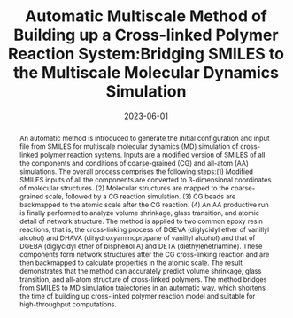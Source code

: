 ---
title: Automatic Multiscale Method of Building up a Cross-linked Polymer  Reaction System:Bridging SMILES to the Multiscale Molecular Dynamics  Simulation
authors:
- Han-Wen Pei
- 朱有亮
- Zhong-Yuan Lu
- Jun-Peng Li
- Zhao-Yan Sun
date: '2023-06-01'
doi: 10.1021/acs.jpcb.3c01555
publish_types: 期刊文章
publication: The Journal of Physical Chemistry B
publication_short: J. Phys. Chem. B
abstract: An automatic method is introduced to generate the initial  configuration and input file from SMILES for multiscale molecular  dynamics (MD) simulation of cross-linked polymer reaction systems.  Inputs are a modified version of SMILES of all the components and  conditions of coarse-grained (CG) and all-atom (AA) simulations. The  overall process comprises the following steps:(1) Modified SMILES  inputs of all the components are converted to 3-dimensional coordinates  of molecular structures. (2) Molecular structures are mapped to the  coarse-grained scale, followed by a CG reaction simulation. (3) CG beads  are backmapped to the atomic scale after the CG reaction. (4) An AA  productive run is finally performed to analyze volume shrinkage, glass  transition, and atomic detail of network structure. The method is  applied to two common epoxy resin reactions, that is, the cross-linking  process of DGEVA (diglycidyl ether of vanillyl alcohol) and DHAVA  (dihydroxyaminopropane of vanillyl alcohol) and that of DGEBA  (diglycidyl ether of bisphenol A) and DETA (diethylenetriamine). These  components form network structures after the CG cross-linking reaction  and are then backmapped to calculate properties in the atomic scale. The  result demonstrates that the method can accurately predict volume  shrinkage, glass transition, and all-atom structure of cross-linked  polymers. The method bridges from SMILES to MD simulation trajectories  in an automatic way, which shortens the time of building up cross-linked  polymer reaction model and suitable for high-throughput computations.
url_pdf: https://doi.org/10.1021/acs.jpcb.3c01555
---